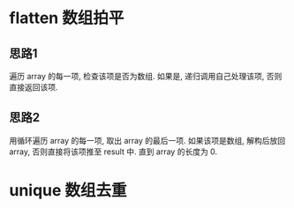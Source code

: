 # flatten 数组拍平

## 思路1

遍历 array 的每一项, 检查该项是否为数组. 如果是, 递归调用自己处理该项, 否则直接返回该项.

## 思路2

用循环遍历 array 的每一项, 取出 array 的最后一项. 如果该项是数组, 解构后放回 array, 否则直接将该项推至 result 中. 直到 array 的长度为 0.

# unique 数组去重